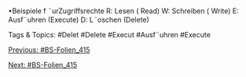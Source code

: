 •Beispiele f ¨urZugriﬀsrechte
R: Lesen ( Read)
W: Schreiben ( Write)
E: Ausf¨uhren (Execute)
D: L¨oschen (Delete)

   Tags & Topics:
   #Delet
   #Delete
   #Execut
   #Ausf¨uhren
   #Execute

[Previous: #BS-Folien_415](BS-Folien_415.md)

[Next: #BS-Folien_415](BS-Folien_415.md)